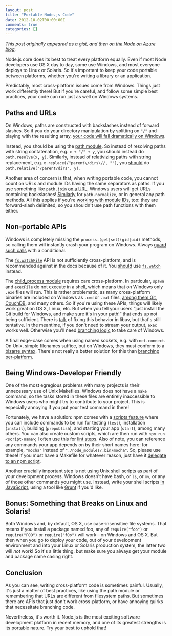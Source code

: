 ```yaml
---
layout: post
title: "Portable Node.js Code"
date: 2012-10-02T00:00:00Z
comments: true
categories: []
---
```


*This post originally appeared [as a gist](https://gist.github.com/domenic/2790533), and then
[on the Node on Azure blog](http://nodeblog.azurewebsites.net/how-to-write-portable-nodejs-code).*

Node.js core does its best to treat every platform equally. Even if most Node developers use OS X day to day, some use
Windows, and most everyone deploys to Linux or Solaris. So it's important to keep your code portable between platforms,
whether you're writing a library or an application.

Predictably, most cross-platform issues come from Windows. Things just work differently there! But if you're careful,
and follow some simple best practices, your code can run just as well on Windows systems.

## Paths and URLs

On Windows, paths are constructed with backslashes instead of forward slashes. So if you do your directory manipulation
by splitting on `"/"` and playing with the resulting array, [your code will fail dramatically on Windows][codex].

Instead, you should be using the [path module][path]. So instead of resolving paths with string contatenation, e.g.
`x + "/" + y`, you should instead do `path.resolve(x, y)`. Similarly, instead of relativizing paths with string
replacement, e.g. `x.replace(/^parent\/dirs\//, "")`, you [should][wrench] do `path.relative("/parent/dirs", y)`.

Another area of concern is that, when writing portable code, you cannot count on URLs and module IDs having the same
separators as paths. If you use something like `path.join` [on a URL][knox], Windows users will get URLs containing
backslashes! [Similarly][npm-www] for `path.normalize`, or in general any path methods. All this applies if you're
[working with module IDs][browserify], too: they are forward-slash delimited, so you shouldn't use path functions with
them either.


[codex]: https://github.com/logicalparadox/codex/commit/7f91b451e7cdc9d794f30bd026029aea797bb1e0
[path]: http://nodejs.org/docs/latest/api/path.html
[wrench]: https://github.com/ryanmcgrath/wrench-js/commit/01190602dac64924fca2dae11912ffb560e636a0
[knox]: https://github.com/domenic/knox/compare/eabef00df9bf79085229f4ed39b2679eb579ea20...9b1a4e9f644ababd5d9ced227de44709e1fccf4b
[npm-www]: https://github.com/isaacs/npm-www/pull/88
[browserify]: https://github.com/substack/node-browserify/pull/158

## Non-portable APIs

Windows is completely missing the `process.(get|set)(gid|uid)` methods, so calling them will instantly crash your
program on Windows. Always [guard such calls][winston] with a conditional.

The [`fs.watchFile`][watchFile] API is not sufficiently cross-platform, and is recommended against in the docs because
of it. You [should][codex-watch] use [`fs.watch`][watch] instead.

The [child_process module][] requires care cross-platform. In particular, `spawn` and `execFile` do not execute in a
shell, which means that on Windows only `.exe` files will run. This is rather problematic, as many cross-platform
binaries are included on Windows as `.cmd` or `.bat` files, [among them Git][npm-git], [CouchDB][npm-www-couchdb], and
many others. So if you're using these APIs, things will likely work great on OS X, Linux, etc. But when you tell your
users “just install the Git build for Windows, and make sure it's in your path!” that ends up not being sufficient.
There is [talk][node-bug] of fixing this behavior in libuv, but that's still tentative. In the meantime, if you don't
need to stream your output, `exec` works well. Otherwise you'll need [branching logic][npm-www-couchdb] to take care
of Windows.

A final edge-case comes when using named sockets, e.g. with `net.connect`. On Unix, simple filenames suffice, but on
Windows, they must conform to a [bizarre syntax][pipe-names]. There's not really a better solution for this than
[branching per-platform][cleanPipeName].


[winston]: https://github.com/flatiron/winston/commit/a32d92ba1be3c21859d8c1c9e8e0e701846fcaf4
[watchFile]: http://nodejs.org/docs/latest/api/fs.html#fs_fs_watchfile_filename_options_listener
[codex-watch]: https://github.com/logicalparadox/codex/commit/be2fe18f5561f7bbd3bd0099bb47f7e58c23638d
[watch]: http://nodejs.org/docs/latest/api/fs.html#fs_fs_watch_filename_options_listener
[child_process module]: http://nodejs.org/api/child_process.html
[npm-git]: https://github.com/isaacs/npm/issues/2333
[npm-www-couchdb]: https://github.com/isaacs/npm-www/blob/fd3a96e861989338676937736599598f7c0fde8f/dev/go.js#L22-27
[node-bug]: https://github.com/joyent/node/issues/2318
[pipe-names]: http://msdn.microsoft.com/en-us/library/windows/desktop/aa365783%28v=vs.85%29.aspx
[cleanPipeName]: https://gist.github.com/2790533#gistcomment-331356

## Being Windows-Developer Friendly

One of the most egregious problems with many projects is their unnecessary use of Unix Makefiles. Windows does not have
a `make` command, so the tasks stored in these files are entirely inaccessible to Windows users who might try to
contribute to your project. This is especially annoying if you put your test command in there!

Fortunately, we have a solution: npm comes with a [scripts feature][npm-scripts] where you can include commands to be
run for testing (`test`), installation (`install`), building (`prepublish`), and starting your app (`start`), among many
others. You can also create custom scripts, which are then run with `npm run <script-name>`; I often use this for
[lint steps][linting]. Also of note, you can reference any commands your app depends on by their short names here: for
example, `"mocha"` instead of `"./node_modules/.bin/mocha"`. So, please use these! If you must have a Makefile for
whatever reason, just have it [delegate to an npm script][knox-test].

Another crucially important step is not using Unix shell scripts as part of your development process. Windows doesn't
have bash, or `ls`, or `mv`, or any of those other commands you might use. Instead, write your shell scripts
[in JavaScript][shell-scripts], using a tool like [Grunt][] if you'd like.


[npm-scripts]: https://npmjs.org/doc/scripts.html
[linting]: https://github.com/domenic/sinon-chai/blob/baf878ee7ba98bae507ac8bc91c94ea1fe287964/package.json#L28
[knox-test]: https://github.com/LearnBoost/knox/blob/c1b680c80b7a4493970e3e9a92305387ef96c1eb/Makefile#L2-3
[shell-scripts]: http://www.2ality.com/2011/12/nodejs-shell-scripting.html
[Grunt]: http://gruntjs.com/

## Bonus: Something that Breaks on Linux and Solaris!

Both Windows and, by default, OS X, use case-insensitive file systems. That means if you install a package named foo,
any of `require("foo")` or `require("FOO")` or `require("fOo")` will work—on Windows and OS X. But then when you go to
deploy your code, out of your development environment and into your Linux or Solaris production system, the latter two
will *not* work! So it's a little thing, but make sure you always get your module and package name casing right.

## Conclusion

As you can see, writing cross-platform code is sometimes painful. Usually, it's just a matter of best practices, like
using the path module or remembering that URLs are different from filesystem paths. But sometimes there are APIs that
just don't work cross-platform, or have annoying quirks that necessitate branching code.

Nevertheless, it's worth it. Node.js is the most exciting software development platform in recent memory, and one of its
greatest strengths is its portable nature. Try your best to uphold that!
